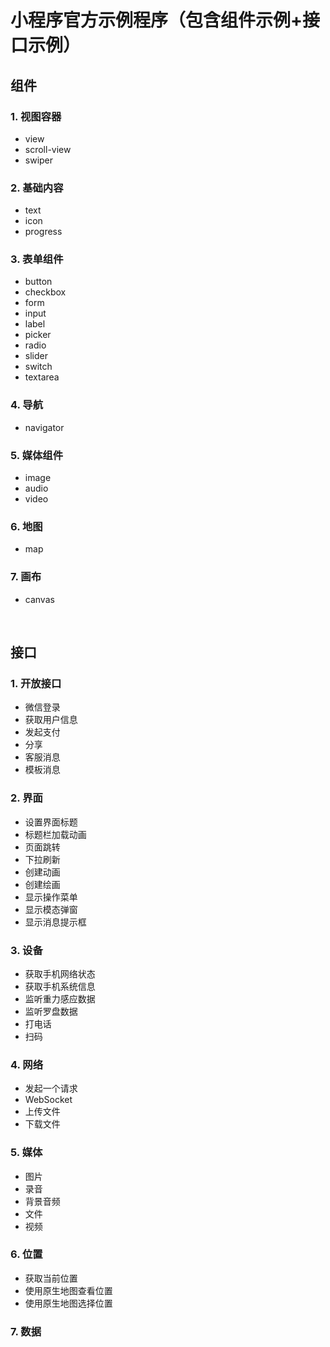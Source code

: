 # 小程序官方示例程序（包含组件示例+接口示例）

## 组件
### 1. 视图容器
- view
- scroll-view
- swiper

### 2. 基础内容
- text
- icon
- progress

### 3. 表单组件
- button
- checkbox
- form
- input
- label
- picker
- radio
- slider
- switch
- textarea

### 4. 导航
- navigator

### 5. 媒体组件
- image
- audio
- video

### 6. 地图
- map

### 7. 画布
- canvas

<br/>

## 接口
### 1. 开放接口
- 微信登录
- 获取用户信息
- 发起支付
- 分享
- 客服消息
- 模板消息

### 2. 界面
- 设置界面标题
- 标题栏加载动画
- 页面跳转
- 下拉刷新
- 创建动画
- 创建绘画
- 显示操作菜单
- 显示模态弹窗
- 显示消息提示框

### 3. 设备
- 获取手机网络状态
- 获取手机系统信息
- 监听重力感应数据
- 监听罗盘数据
- 打电话
- 扫码

### 4. 网络
- 发起一个请求
- WebSocket
- 上传文件
- 下载文件

### 5. 媒体
- 图片
- 录音
- 背景音频
- 文件
- 视频

### 6. 位置
- 获取当前位置
- 使用原生地图查看位置
- 使用原生地图选择位置

### 7. 数据
